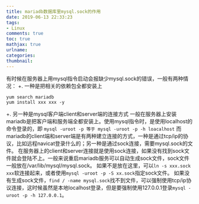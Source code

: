 ```yaml
---
title: mariadb数据库里mysql.sock的作用
date: 2019-06-13 22:33:23
tags: 
- Linux
comments: true
toc: true
mathjax: true
urlname:
categories:
thumbnail:
---
```


有时候在服务器上用mysql指令启动会报缺少mysql.sock的错误，一般有两种情况：
+. 一种是把相关的依赖包全都安装上

```
yum search mariadb
yum install xxx xxx -y
```
+. 另一种是mysql客户端client和server端的连接方式
一般在服务器上安装mariadb是把客户端和服务端全都安装上。使用mysql指令时，是使用localhost的命令登录的，即
`mysql -uroot -p 等于 mysql -uroot -p -h loacalhost`
 而mariadb的client端和server端是有两种建立连接的方式，一种是通过tcp/ip的协议，比如远程navicat登录什么的；另一种是通过sock连接，需要mysql.sock的文件。
 在服务器上的client和server连接就是使用sock连接，如果没有找到sock文件就会登陆不上。一般来说重启mariadb服务可以自动生成sock文件，sock文件一般放在/var/lib/mysql/mysql.sock。
 如果不是放在这里，可以`ln -s xxx.sock xxx`软连接起来，或者使用`mysql -uroot -p -S xx.sock`指定sock文件。
 如果没有生成sock文件，`find / -name mysql.sock`找不到文件，可以强制使用tcp/ip协议连接，这时候虽然是本地localhost登录，但是要强制使用127.0.0.1登录`mysql -uroot -p -h 127.0.0.1`。